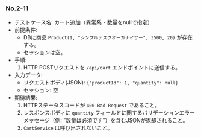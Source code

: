 ### No.2-11
- テストケース名: カート追加（異常系 - 数量をnullで指定）
- 前提条件:
  - DBに商品 `Product(1, "シンプルデスクオーガナイザー", 3500, 20)` が存在する。
  - セッションは空。
- 手順:
  1. HTTP POSTリクエストを `/api/cart` エンドポイントに送信する。
- 入力データ:
  - リクエストボディ(JSON): `{"productId": 1, "quantity": null}`
  - セッション: 空
- 期待結果:
  1. HTTPステータスコードが `400 Bad Request` であること。
  2. レスポンスボディに `quantity` フィールドに関するバリデーションエラーメッセージ（例: "数量は必須です"）を含むJSONが返却されること。
  3. `CartService` は呼び出されないこと。